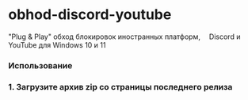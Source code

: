 # obhod-discord-youtube
"Plug & Play" обход блокировок иностранных платформ, <img height="14" width="10" src="https://unpkg.com/simple-icons@v15/icons/discord.svg" /> Discord и YouTube для Windows 10 и 11
<h3>Использование<h3>
1. Загрузите архив zip со страницы последнего релиза
